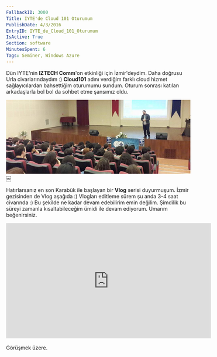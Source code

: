 ```yaml
---
FallbackID: 3000
Title: IYTE'de Cloud 101 Oturumum
PublishDate: 4/3/2016
EntryID: IYTE_de_Cloud_101_Oturumum
IsActive: True
Section: software
MinutesSpent: 6
Tags: Seminer, Windows Azure
---
```

Dün IYTE'nin **IZTECH Comm**'on etkinliği için İzmir'deydim. Daha doğrusu Urla civarlarındaydım :) **Cloud101** adını verdiğim farklı cloud hizmet sağlayıcılardan bahsettiğim oturumumu sundum. Oturum sonrası katılan arkadaşlarla bol bol da sohbet etme şansımız oldu. 

![common](media/IYTE_de_Cloud_101_Oturumum/common.jpg)￼

Hatırlarsanız en son Karabük ile başlayan bir **Vlog** serisi duyurmuşum. İzmir gezisinden de Vlog aşağıda :) Vlogları editleme sürem şu anda 3-4 saat civarında :) Bu şekilde ne kadar devam edebilirim emin değilim. Şimdilik bu süreyi zamanla kısaltabileceğim ümidi ile devam ediyorum. Umarım beğenirsiniz.

<iframe width="560" height="315" src="https://www.youtube.com/embed/gn07wZctTpI" frameborder="0" allowfullscreen></iframe>

Görüşmek üzere.
